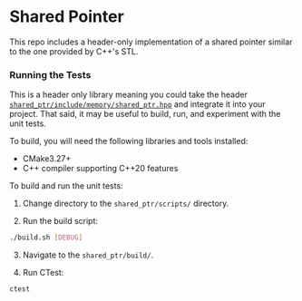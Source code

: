 # Shared Pointer

This repo includes a header-only implementation of a shared pointer similar to
the one provided by C++'s STL.

### Running the Tests

This is a header only library meaning you could take the header
[`shared_ptr/include/memory/shared_ptr.hpp`](include/memory/shared_ptr.hpp) and
integrate it into your project. That said, it may be useful to build, run, and
experiment with the unit tests.

To build, you will need the following libraries and tools installed:

* CMake3.27+
* C++ compiler supporting C++20 features

To build and run the unit tests:

1. Change directory to the `shared_ptr/scripts/` directory.

2. Run the build script:
```bash
./build.sh [DEBUG]
```

3. Navigate to the `shared_ptr/build/`.

4. Run CTest:
```bash
ctest
```
